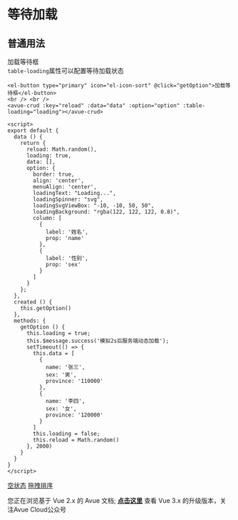 等待加载
====

普通用法
----------------------------------------------------------------------------------------

加载等待框  
`table-loading`属性可以配置等待加载状态

```vue
<el-button type="primary" icon="el-icon-sort" @click="getOption">加载等待框</el-button>
<br /> <br />
<avue-crud :key="reload" :data="data" :option="option" :table-loading="loading"></avue-crud>

<script>
export default {
  data () {
    return {
      reload: Math.random(),
      loading: true,
      data: [],
      option: {
        border: true,
        align: 'center',
        menuAlign: 'center',
        loadingText: "Loading...",
        loadingSpinner: "svg",
        loadingSvgViewBox: "-10, -10, 50, 50",
        loadingBackground: "rgba(122, 122, 122, 0.8)",
        column: [
          {
            label: '姓名',
            prop: 'name'
          },
          {
            label: '性别',
            prop: 'sex'
          }
        ]
      }
    };
  },
  created () {
    this.getOption()
  },
  methods: {
    getOption () {
      this.loading = true;
      this.$message.success('模拟2s后服务端动态加载');
      setTimeout(() => {
        this.data = [
          {
            name: '张三',
            sex: '男',
            province: '110000'
          },
          {
            name: '李四',
            sex: '女',
            province: '120000'
          }
        ]
        this.loading = false;
        this.reload = Math.random()
      }, 2000)
    }
  }
}
</script>
```

[空状态](https://v2.avuejs.com/crud/crud-empty/) [拖拽排序](https://v2.avuejs.com/crud/crud-sortable/)


您正在浏览基于 Vue 2.x 的 Avue 文档; **[点击这里](https://avuejs.com/)** 查看 Vue 3.x 的升级版本，关注Avue Cloud公众号